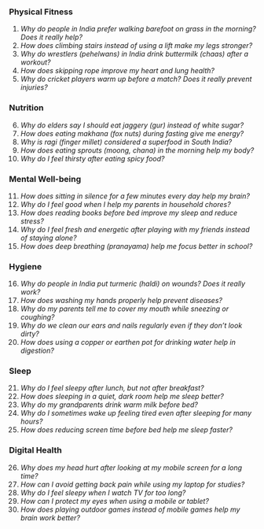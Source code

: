 ### **Physical Fitness**  
1. *Why do people in India prefer walking barefoot on grass in the morning? Does it really help?*  
2. *How does climbing stairs instead of using a lift make my legs stronger?*  
3. *Why do wrestlers (pehelwans) in India drink buttermilk (chaas) after a workout?*  
4. *How does skipping rope improve my heart and lung health?*  
5. *Why do cricket players warm up before a match? Does it really prevent injuries?*  

### **Nutrition**  
6. *Why do elders say I should eat jaggery (gur) instead of white sugar?*  
7. *How does eating makhana (fox nuts) during fasting give me energy?*  
8. *Why is ragi (finger millet) considered a superfood in South India?*  
9. *How does eating sprouts (moong, chana) in the morning help my body?*  
10. *Why do I feel thirsty after eating spicy food?*  

### **Mental Well-being**  
11. *How does sitting in silence for a few minutes every day help my brain?*  
12. *Why do I feel good when I help my parents in household chores?*  
13. *How does reading books before bed improve my sleep and reduce stress?*  
14. *Why do I feel fresh and energetic after playing with my friends instead of staying alone?*  
15. *How does deep breathing (pranayama) help me focus better in school?*  

### **Hygiene**  
16. *Why do people in India put turmeric (haldi) on wounds? Does it really work?*  
17. *How does washing my hands properly help prevent diseases?*  
18. *Why do my parents tell me to cover my mouth while sneezing or coughing?*  
19. *Why do we clean our ears and nails regularly even if they don’t look dirty?*  
20. *How does using a copper or earthen pot for drinking water help in digestion?*  

### **Sleep**  
21. *Why do I feel sleepy after lunch, but not after breakfast?*  
22. *How does sleeping in a quiet, dark room help me sleep better?*  
23. *Why do my grandparents drink warm milk before bed?*  
24. *Why do I sometimes wake up feeling tired even after sleeping for many hours?*  
25. *How does reducing screen time before bed help me sleep faster?*  

### **Digital Health**  
26. *Why does my head hurt after looking at my mobile screen for a long time?*  
27. *How can I avoid getting back pain while using my laptop for studies?*  
28. *Why do I feel sleepy when I watch TV for too long?*  
29. *How can I protect my eyes when using a mobile or tablet?*  
30. *How does playing outdoor games instead of mobile games help my brain work better?*
